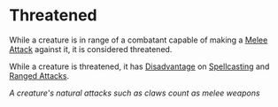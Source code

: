 # Threatened

While a creature is in range of a combatant capable of making a [Melee Attack](../Combat/Melee%20Attack.md) against it, it is considered threatened.

While a creature is threatened, it has [Disadvantage](../Die%20Rolling%20Mechanics/Disadvantage.md) on [Spellcasting](../../Magic/Spellcasting/Spellcasting.md) and [Ranged Attacks](../Combat/Ranged%20Attack.md).

*A creature's natural attacks such as claws count as melee weapons*
